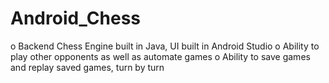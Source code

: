 # Android_Chess

o Backend Chess Engine built in Java, UI built in Android Studio
o Ability to play other opponents as well as automate games
o Ability to save games and replay saved games, turn by turn
